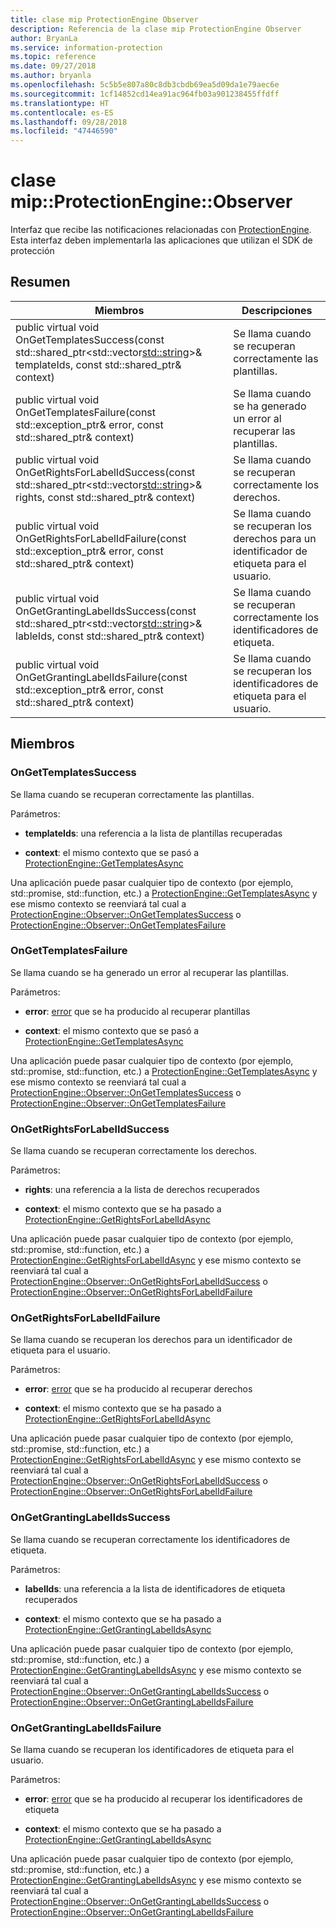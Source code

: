 ```yaml
---
title: clase mip ProtectionEngine Observer
description: Referencia de la clase mip ProtectionEngine Observer
author: BryanLa
ms.service: information-protection
ms.topic: reference
ms.date: 09/27/2018
ms.author: bryanla
ms.openlocfilehash: 5c5b5e807a80c8db3cbdb69ea5d09da1e79aec6e
ms.sourcegitcommit: 1cf14852cd14ea91ac964fb03a901238455ffdff
ms.translationtype: HT
ms.contentlocale: es-ES
ms.lasthandoff: 09/28/2018
ms.locfileid: "47446590"
---
```

# <a name="class-mipprotectionengineobserver"></a>clase mip::ProtectionEngine::Observer 
Interfaz que recibe las notificaciones relacionadas con [ProtectionEngine](class_mip_protectionengine.md).
Esta interfaz deben implementarla las aplicaciones que utilizan el SDK de protección
  
## <a name="summary"></a>Resumen
 Miembros                        | Descripciones                                
--------------------------------|---------------------------------------------
public virtual void OnGetTemplatesSuccess(const std::shared_ptr<std::vector<std::string>>& templateIds, const std::shared_ptr<void>& context)  |  Se llama cuando se recuperan correctamente las plantillas.
public virtual void OnGetTemplatesFailure(const std::exception_ptr& error, const std::shared_ptr<void>& context)  |  Se llama cuando se ha generado un error al recuperar las plantillas.
public virtual void OnGetRightsForLabelIdSuccess(const std::shared_ptr<std::vector<std::string>>& rights, const std::shared_ptr<void>& context)  |  Se llama cuando se recuperan correctamente los derechos.
public virtual void OnGetRightsForLabelIdFailure(const std::exception_ptr& error, const std::shared_ptr<void>& context)  |  Se llama cuando se recuperan los derechos para un identificador de etiqueta para el usuario.
public virtual void OnGetGrantingLabelIdsSuccess(const std::shared_ptr<std::vector<std::string>>& lableIds, const std::shared_ptr<void>& context)  |  Se llama cuando se recuperan correctamente los identificadores de etiqueta.
public virtual void OnGetGrantingLabelIdsFailure(const std::exception_ptr& error, const std::shared_ptr<void>& context)  |  Se llama cuando se recuperan los identificadores de etiqueta para el usuario.
  
## <a name="members"></a>Miembros
  
### <a name="ongettemplatessuccess"></a>OnGetTemplatesSuccess
Se llama cuando se recuperan correctamente las plantillas.

Parámetros:  
* **templateIds**: una referencia a la lista de plantillas recuperadas 


* **context**: el mismo contexto que se pasó a [ProtectionEngine::GetTemplatesAsync](class_mip_protectionengine.md#gettemplatesasync)


Una aplicación puede pasar cualquier tipo de contexto (por ejemplo, std::promise, std::function, etc.) a [ProtectionEngine::GetTemplatesAsync](class_mip_protectionengine.md#gettemplatesasync) y ese mismo contexto se reenviará tal cual a [ProtectionEngine::Observer::OnGetTemplatesSuccess](class_mip_protectionengine_observer.md#ongettemplatessuccess) o [ProtectionEngine::Observer::OnGetTemplatesFailure](class_mip_protectionengine_observer.md#ongettemplatesfailure)
  
### <a name="ongettemplatesfailure"></a>OnGetTemplatesFailure
Se llama cuando se ha generado un error al recuperar las plantillas.

Parámetros:  
* **error**: [error](class_mip_error.md) que se ha producido al recuperar plantillas 


* **context**: el mismo contexto que se pasó a [ProtectionEngine::GetTemplatesAsync](class_mip_protectionengine.md#gettemplatesasync)


Una aplicación puede pasar cualquier tipo de contexto (por ejemplo, std::promise, std::function, etc.) a [ProtectionEngine::GetTemplatesAsync](class_mip_protectionengine.md#gettemplatesasync) y ese mismo contexto se reenviará tal cual a [ProtectionEngine::Observer::OnGetTemplatesSuccess](class_mip_protectionengine_observer.md#ongettemplatessuccess) o [ProtectionEngine::Observer::OnGetTemplatesFailure](class_mip_protectionengine_observer.md#ongettemplatesfailure)
  
### <a name="ongetrightsforlabelidsuccess"></a>OnGetRightsForLabelIdSuccess
Se llama cuando se recuperan correctamente los derechos.

Parámetros:  
* **rights**: una referencia a la lista de derechos recuperados 


* **context**: el mismo contexto que se ha pasado a [ProtectionEngine::GetRightsForLabelIdAsync](class_mip_protectionengine.md#getrightsforlabelidasync)


Una aplicación puede pasar cualquier tipo de contexto (por ejemplo, std::promise, std::function, etc.) a [ProtectionEngine::GetRightsForLabelIdAsync](class_mip_protectionengine.md#getrightsforlabelidasync) y ese mismo contexto se reenviará tal cual a [ProtectionEngine::Observer::OnGetRightsForLabelIdSuccess](class_mip_protectionengine_observer.md#ongetrightsforlabelidsuccess) o [ProtectionEngine::Observer::OnGetRightsForLabelIdFailure](class_mip_protectionengine_observer.md#ongetrightsforlabelidfailure)
  
### <a name="ongetrightsforlabelidfailure"></a>OnGetRightsForLabelIdFailure
Se llama cuando se recuperan los derechos para un identificador de etiqueta para el usuario.

Parámetros:  
* **error**: [error](class_mip_error.md) que se ha producido al recuperar derechos 


* **context**: el mismo contexto que se ha pasado a [ProtectionEngine::GetRightsForLabelIdAsync](class_mip_protectionengine.md#getrightsforlabelidasync)


Una aplicación puede pasar cualquier tipo de contexto (por ejemplo, std::promise, std::function, etc.) a [ProtectionEngine::GetRightsForLabelIdAsync](class_mip_protectionengine.md#getrightsforlabelidasync) y ese mismo contexto se reenviará tal cual a [ProtectionEngine::Observer::OnGetRightsForLabelIdSuccess](class_mip_protectionengine_observer.md#ongetrightsforlabelidsuccess) o [ProtectionEngine::Observer::OnGetRightsForLabelIdFailure](class_mip_protectionengine_observer.md#ongetrightsforlabelidfailure)
  
### <a name="ongetgrantinglabelidssuccess"></a>OnGetGrantingLabelIdsSuccess
Se llama cuando se recuperan correctamente los identificadores de etiqueta.

Parámetros:  
* **labelIds**: una referencia a la lista de identificadores de etiqueta recuperados 


* **context**: el mismo contexto que se ha pasado a [ProtectionEngine::GetGrantingLabelIdsAsync](class_mip_protectionengine.md#getgrantinglabelidsasync)


Una aplicación puede pasar cualquier tipo de contexto (por ejemplo, std::promise, std::function, etc.) a [ProtectionEngine::GetGrantingLabelIdsAsync](class_mip_protectionengine.md#getgrantinglabelidsasync) y ese mismo contexto se reenviará tal cual a [ProtectionEngine::Observer::OnGetGrantingLabelIdsSuccess](class_mip_protectionengine_observer.md#ongetgrantinglabelidssuccess) o [ProtectionEngine::Observer::OnGetGrantingLabelIdsFailure](class_mip_protectionengine_observer.md#ongetgrantinglabelidsfailure)
  
### <a name="ongetgrantinglabelidsfailure"></a>OnGetGrantingLabelIdsFailure
Se llama cuando se recuperan los identificadores de etiqueta para el usuario.

Parámetros:  
* **error**: [error](class_mip_error.md) que se ha producido al recuperar los identificadores de etiqueta 


* **context**: el mismo contexto que se ha pasado a [ProtectionEngine::GetGrantingLabelIdsAsync](class_mip_protectionengine.md#getgrantinglabelidsasync)


Una aplicación puede pasar cualquier tipo de contexto (por ejemplo, std::promise, std::function, etc.) a [ProtectionEngine::GetGrantingLabelIdsAsync](class_mip_protectionengine.md#getgrantinglabelidsasync) y ese mismo contexto se reenviará tal cual a [ProtectionEngine::Observer::OnGetGrantingLabelIdsSuccess](class_mip_protectionengine_observer.md#ongetgrantinglabelidssuccess) o [ProtectionEngine::Observer::OnGetGrantingLabelIdsFailure](class_mip_protectionengine_observer.md#ongetgrantinglabelidsfailure)